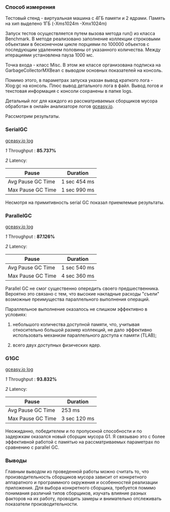 ### Способ измерения

Тестовый стенд - виртуальная машина с 4ГБ памяти и 2 ядрами. Память на хип выделено 1ГБ (-Xms1024m -Xmx1024m)

Запуск тестов осуществляется путем вызова метода run() из класса Benchmark. В методе реализовано заполнение коллекции строковыми объектами в бесконечном цикле порциями по 100000 объектов с последующим удалением половины от указанного количества. Между итерациями установлена пауза 1000 мс.  

Точка входа - класс Misc. В этом же классе организована подписка на GarbageCollectorMXBean с выводом основных показателей на консоль.

Помимо этого, в параметрах запуска указан вывод краткого лога -Xlog:gc на консоль. Плюс вывод детального лога в файл.
Вывод логов и текстовая информация с консоли сохранены в папке logs.

Детальный лог для каждого из рассматриваемых сборщиков мусора обработан в онлайн анализаторе логов [gceasy.io](gceasy.io).

Рассмотрим результаты.

### SerialGC

[gceasy.io log](https://gceasy.io/my-gc-report.jsp?p=c2hhcmVkLzIwMTkvMTEvNS8tLVNlcmlhbEdjLS0yMC01MS0yMA==&channel=WEB)

_1_ Throughput : **85.737%**

_2_ Latency:

|Pause|Duration|
|---|---|
|Avg Pause GC Time| 	1 sec 454 ms|
|Max Pause GC Time| 	1 sec 990 ms|

Несмотря на примитивность serial GC показал приемлемые результаты.  

### ParallelGC

[gceasy.io log](https://gceasy.io/my-gc-report.jsp?p=c2hhcmVkLzIwMTkvMTEvNS8tLVBhcmFsbGVsR2MtLTIwLTU1LTQ=&channel=WEB)

_1_ Throughput : **87.126%**

_2_ Latency:

|Pause|Duration|
|---|---|
|Avg Pause GC Time| 	1 sec 540 ms|
|Max Pause GC Time| 	4 sec 360 ms|

Parallel GC не смог существенно опередить своего предшественника. Вероятно это связано с тем, что высокие накладные расходы "съели" возможные преимущества параллельного выполнения операций.

Параллельное выполнение оказалось не слишком эффективно в условиях: 

1) небольшого количества доступной памяти, что, учитывая относительно большой размер коллекций, не дало эффективно использовать механизм параллельного доступа к памяти (TLAB);

2) всего двух доступных физических ядер. 

### G1GC

[gceasy.io log](https://gceasy.io/my-gc-report.jsp?p=c2hhcmVkLzIwMTkvMTEvNS8tLUcxR2MtLTIwLTU3LTEy&channel=WEB)

_1_ Throughput : **93.832%**

_2_ Latency:

|Pause|Duration|
|---|---|
|Avg Pause GC Time| 	253 ms|
|Max Pause GC Time| 	3 sec 120 ms|

Неожиданно, победителем и по пропускной способности и по задержкам оказался новый сборщик мусора G1. Я связываю это с более эффективной работой с памятью на рассматриваемых параметрах по сравнению с parallel GC.

### Выводы

Главным выводом из проведенной работы можно считать то, что производительность сборщиков мусора зависит от конкретного аппаратного и программного окружения и особенностей реализации приложения. Для выбора конкретного сборщика, требуется помимо понимания различий типов сборщиков, изучать влияние разных факторов на их работу, проводить замеры и внимательно отслеживать показатели производительности.   